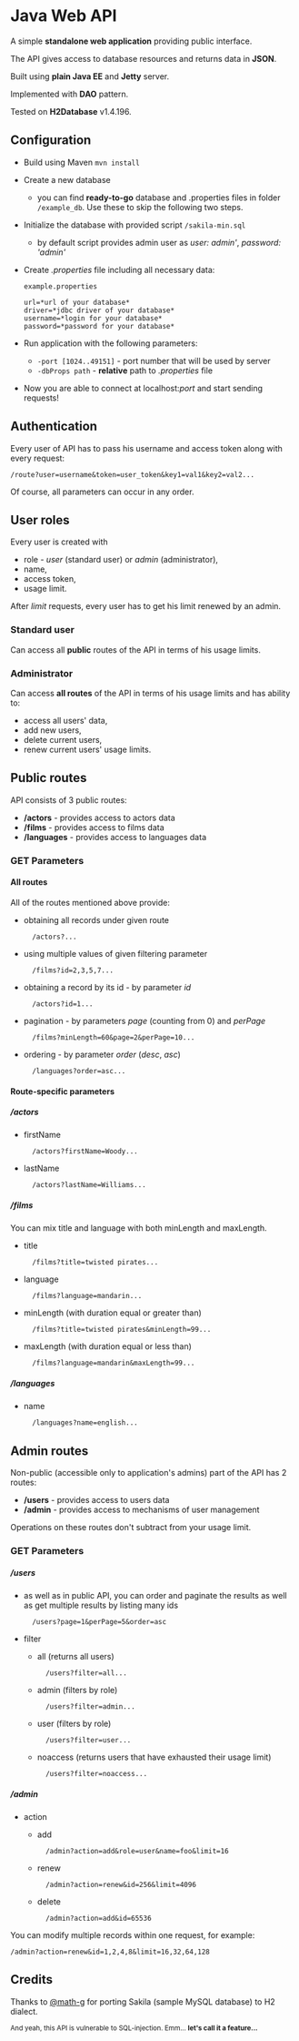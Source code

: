 # Java Web API

A simple **standalone web application** providing public interface.

The API gives access to database resources and returns data in **JSON**.

Built using **plain Java EE** and **Jetty** server.

Implemented with **DAO** pattern.

Tested on **H2Database** v1.4.196.

## Configuration

* Build using Maven `mvn install`
* Create a new database
    * you can find **ready-to-go** database and .properties files in folder `/example_db`.
    Use these to skip the following two steps.
* Initialize the database with provided script `/sakila-min.sql`
    * by default script provides admin user as _user: admin'_, _password: 'admin'_
* Create _.properties_ file including all necessary data:

    `example.properties`
    ```
    url=*url of your database*
    driver=*jdbc driver of your database*
    username=*login for your database*
    password=*password for your database*
    ```
    
* Run application with the following parameters:
    * `-port [1024..49151]` - port number that will be used by server
    * `-dbProps path` - **relative** path to _.properties_ file
* Now you are able to connect at localhost:_port_ and start sending requests!

## Authentication

Every user of API has to pass his username and access token along with every request:

    /route?user=username&token=user_token&key1=val1&key2=val2...

Of course, all parameters can occur in any order.

## User roles

Every user is created with
* role - _user_ (standard user) or _admin_ (administrator),
* name,
* access token,
* usage limit.

After _limit_ requests, every user has to get his limit renewed by an admin.

### Standard user

Can access all **public** routes of the API in terms of his usage limits.

### Administrator

Can access **all routes** of the API in terms of his usage limits and has ability to:
* access all users' data,
* add new users,
* delete current users,
* renew current users' usage limits.

## Public routes

API consists of 3 public routes:
* **/actors** - provides access to actors data
* **/films** - provides access to films data
* **/languages** - provides access to languages data

### GET Parameters

#### All routes

All of the routes mentioned above provide:
* obtaining all records under given route

        /actors?...

* using multiple values of given filtering parameter

        /films?id=2,3,5,7...

* obtaining a record by its id - by parameter _id_

        /actors?id=1...

* pagination - by parameters _page_ (counting from 0) and _perPage_

        /films?minLength=60&page=2&perPage=10...

* ordering - by parameter _order_ (_desc_, _asc_)

        /languages?order=asc...

#### Route-specific parameters

##### /actors

* firstName

        /actors?firstName=Woody...

* lastName

        /actors?lastName=Williams...

##### /films

You can mix title and language with both minLength and maxLength.

* title

        /films?title=twisted pirates...

* language

        /films?language=mandarin...

* minLength (with duration equal or greater than)

        /films?title=twisted pirates&minLength=99...

* maxLength (with duration equal or less than)

        /films?language=mandarin&maxLength=99...

##### /languages

* name

        /languages?name=english...

## Admin routes

Non-public (accessible only to application's admins) part of the API has 2 routes:
* **/users** - provides access to users data
* **/admin** - provides access to mechanisms of user management

Operations on these routes don't subtract from your usage limit.

### GET Parameters

##### /users

* as well as in public API, you can order and paginate the results as well as get multiple results
by listing many ids

        /users?page=1&perPage=5&order=asc

* filter
    * all (returns all users)

            /users?filter=all...

    * admin (filters by role)

            /users?filter=admin...

    * user (filters by role)

            /users?filter=user...

    * noaccess (returns users that have exhausted their usage limit)

            /users?filter=noaccess...


##### /admin
* action
    * add

            /admin?action=add&role=user&name=foo&limit=16

    * renew

            /admin?action=renew&id=256&limit=4096

    * delete

            /admin?action=add&id=65536


You can modify multiple records within one request, for example:

    /admin?action=renew&id=1,2,4,8&limit=16,32,64,128


## Credits
Thanks to [@math-g](https://github.com/math-g) for porting Sakila (sample MySQL database) to H2 dialect.


<sub>And yeah, this API is vulnerable to SQL-injection. Emm... **let's call it a feature...**</sub>

